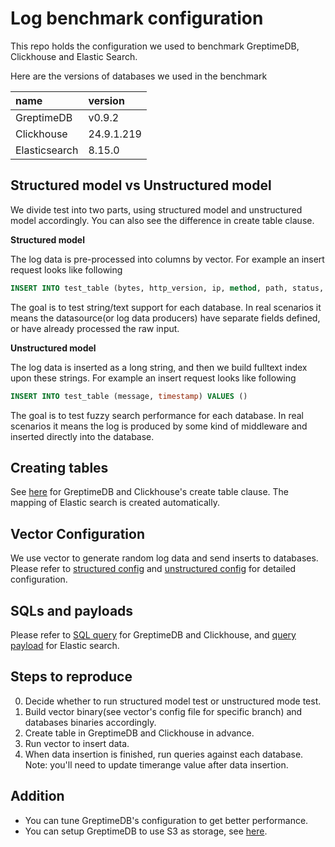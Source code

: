 # Log benchmark configuration
This repo holds the configuration we used to benchmark GreptimeDB, Clickhouse and Elastic Search.

Here are the versions of databases we used in the benchmark

| name          | version    |
| :------------ | :--------- |
| GreptimeDB    | v0.9.2     |
| Clickhouse    | 24.9.1.219 |
| Elasticsearch | 8.15.0     |

## Structured model vs Unstructured model
We divide test into two parts, using structured model and unstructured model accordingly. You can also see the difference in create table clause.

__Structured model__

The log data is pre-processed into columns by vector. For example an insert request looks like following
```SQL
INSERT INTO test_table (bytes, http_version, ip, method, path, status, user, timestamp) VALUES ()
```
The goal is to test string/text support for each database. In real scenarios it means the datasource(or log data producers) have separate fields defined, or have already processed the raw input.

__Unstructured model__

The log data is inserted as a long string, and then we build fulltext index upon these strings. For example an insert request looks like following
```SQL
INSERT INTO test_table (message, timestamp) VALUES ()
```
The goal is to test fuzzy search performance for each database. In real scenarios it means the log is produced by some kind of middleware and inserted directly into the database.

## Creating tables
See [here](./create_table.sql) for GreptimeDB and Clickhouse's create table clause.
The mapping of Elastic search is created automatically.

## Vector Configuration
We use vector to generate random log data and send inserts to databases.
Please refer to [structured config](./structured_vector.toml) and [unstructured config](./unstructured_vector.toml) for detailed configuration.

## SQLs and payloads
Please refer to [SQL query](./query.sql) for GreptimeDB and Clickhouse, and [query payload](./query.md) for Elastic search.

## Steps to reproduce
0. Decide whether to run structured model test or unstructured mode test.
1. Build vector binary(see vector's config file for specific branch) and databases binaries accordingly.
2. Create table in GreptimeDB and Clickhouse in advance.
3. Run vector to insert data.
4. When data insertion is finished, run queries against each database. Note: you'll need to update timerange value after data insertion.

## Addition
- You can tune GreptimeDB's configuration to get better performance.
- You can setup GreptimeDB to use S3 as storage, see [here](https://docs.greptime.com/user-guide/deployments-administration/configuration#storage-options).
